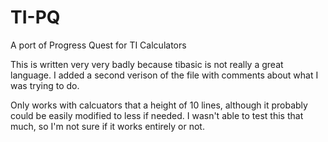 # TI-PQ
A port of Progress Quest for TI Calculators

This is written very very badly because tibasic is not really a great language. I added a second verison of the file with comments about what I was trying to do.

Only works with calcuators that a height of 10 lines, although it probably could be easily modified to less if needed. I wasn't able to test this that much, so I'm not sure if it works entirely or not. 
